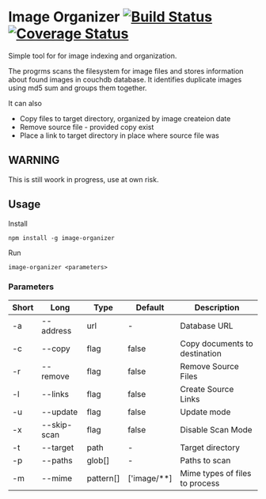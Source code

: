 # Image Organizer [![Build Status](https://travis-ci.org/AGrzes/image-organizer.svg?branch=develop)](https://travis-ci.org/AGrzes/image-organizer) [![Coverage Status](https://coveralls.io/repos/github/AGrzes/image-organizer/badge.svg?branch=develop)](https://coveralls.io/github/AGrzes/image-organizer?branch=develop)
Simple tool for for image indexing and organization.

The progrms scans the filesystem for image files and stores information about found images in couchdb database. It identifies duplicate images using md5 sum and groups them together.

It can also 
* Copy files to target directory, organized by image createion date
* Remove source file - provided copy exist
* Place a link to target directory in place where source file was

## WARNING
This is still woork in progress, use  at own risk.

## Usage
Install
```
npm install -g image-organizer
```

Run 

```
image-organizer <parameters>
```
### Parameters
| Short | Long | Type | Default | Description |
| --- | --- | --- | --- | --- |
| -a | --address | url | - | Database URL |
| -c | --copy | flag | false | Copy documents to destination |
| -r | --remove | flag | false | Remove Source Files |
|-l | --links | flag | false |  Create Source Links |
|-u | --update | flag | false | Update mode |
|-x | --skip-scan | flag | false | Disable Scan Mode |
|-t | --target | path | - | Target directory |
| -p | --paths | glob[] | - | Paths to scan |
| -m | --mime | pattern[] | ['image/**] | Mime types of files to process |
